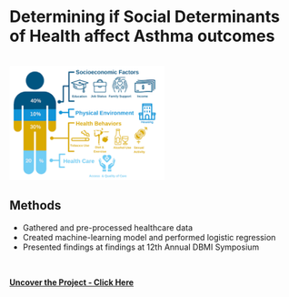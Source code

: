 # Determining if Social Determinants of Health affect Asthma outcomes
<br>

<img src="https://raw.githubusercontent.com/EmilyGorial1/EmilyGorial1/main/sdoh3.png" height= "200">

<br>

## Methods

* Gathered and pre-processed healthcare data
* Created machine-learning model and performed logistic regression
* Presented findings at findings at 12th Annual DBMI Symposium
<br>

**[<i class="fa-solid fa-up-right-from-square"></i> Uncover the Project - Click Here](https://docs.google.com/presentation/d/1DMEeFhmxS0_oHw3Q2gv46p_Mo-iVYeDCTIbNAd9iCqk/edit#slide=id.p)**
